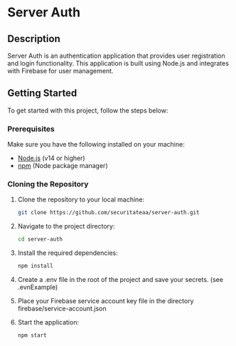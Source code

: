 # Server Auth

## Description

Server Auth is an authentication application that provides user registration and login functionality. This application is built using Node.js and integrates with Firebase for user management.

## Getting Started

To get started with this project, follow the steps below:

### Prerequisites

Make sure you have the following installed on your machine:

- [Node.js](https://nodejs.org/) (v14 or higher)
- [npm](https://www.npmjs.com/) (Node package manager)

### Cloning the Repository

1. Clone the repository to your local machine:

   ```bash
   git clone https://github.com/securitateaa/server-auth.git


2. Navigate to the project directory:

   ```bash
   cd server-auth

3. Install the required dependencies:

   ```bash
   npm install

4. Create a .env file in the root of the project and save your secrets. (see .evnExample)

5. Place your Firebase service account key file in the directory firebase/service-account.json

6. Start the application:

   ```bash
   npm start
   
